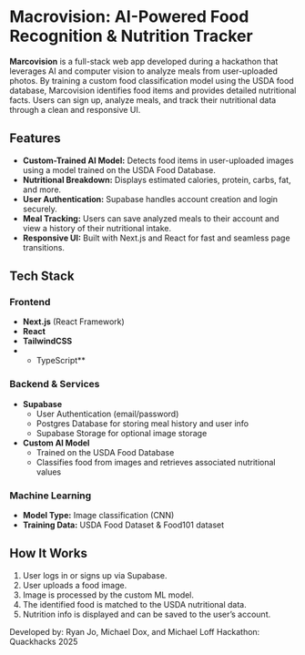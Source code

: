 # Macrovision: AI-Powered Food Recognition & Nutrition Tracker

**Marcovision** is a full-stack web app developed during a hackathon that leverages AI and computer vision to analyze meals from user-uploaded photos. By training a custom food classification model using the USDA food database, Marcovision identifies food items and provides detailed nutritional facts. Users can sign up, analyze meals, and track their nutritional data through a clean and responsive UI.

## Features

- **Custom-Trained AI Model:** Detects food items in user-uploaded images using a model trained on the USDA Food Database.
- **Nutritional Breakdown:** Displays estimated calories, protein, carbs, fat, and more.
- **User Authentication:** Supabase handles account creation and login securely.
- **Meal Tracking:** Users can save analyzed meals to their account and view a history of their nutritional intake.
- **Responsive UI:** Built with Next.js and React for fast and seamless page transitions.

## Tech Stack

### Frontend
- **Next.js** (React Framework)
- **React** 
- **TailwindCSS**
- * TypeScript** 

### Backend & Services
- **Supabase**
  - User Authentication (email/password)
  - Postgres Database for storing meal history and user info
  - Supabase Storage for optional image storage
- **Custom AI Model**
  - Trained on the USDA Food Database
  - Classifies food from images and retrieves associated nutritional values

### Machine Learning
- **Model Type:** Image classification (CNN)
- **Training Data:** USDA Food Dataset & Food101 dataset
## How It Works

1. User logs in or signs up via Supabase.
2. User uploads a food image.
3. Image is processed by the custom ML model.
4. The identified food is matched to the USDA nutritional data.
5. Nutrition info is displayed and can be saved to the user’s account.

Developed by:
Ryan Jo, Michael Dox, and Michael Loff
Hackathon: Quackhacks 2025